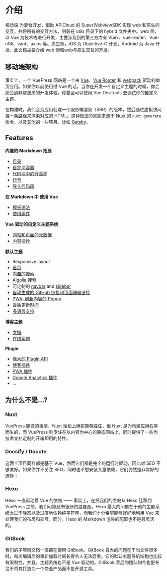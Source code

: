 # 介绍

移动端 为混合开发，借助 APICloud 的 SuperWebviewSDK 实现 web 和原生的交互，并将所有的交互方法，封装在 utils 目录下的 hybrid 文件夹中。web 侧，以 Vue 为技术栈进行开发，主要涉及到的第三方库有 Vuex、vue-router、Vue-n18i、vant、axios 等。原生侧，iOS 为 Objective-C 开发，Android 为 Java 开发。此文档主要介绍 web 侧和web与原生交互的开发。

## 移动端架构

事实上，一个 VuePress 网站是一个由 [Vue](http://vuejs.org/)、[Vue Router](https://github.com/vuejs/vue-router) 和 [webpack](http://webpack.js.org/) 驱动的单页应用。如果你以前使用过 Vue 的话，当你在开发一个自定义主题的时候，你会感受到非常熟悉的开发体验，你甚至可以使用 Vue DevTools 去调试你的自定义主题。

在构建时，我们会为应用创建一个服务端渲染（SSR）的版本，然后通过虚拟访问每一条路径来渲染对应的 HTML。这种做法的灵感来源于 [Nuxt](https://nuxtjs.org/) 的 `nuxt generate` 命令，以及其他的一些项目，比如 [Gatsby](https://www.gatsbyjs.org/)。

## Features

**内置的 Markdown 拓展**

- [目录](../guide/markdown.md#目录)
- [自定义容器](../guide/markdown.md#自定义容器)
- [代码块中的行高亮](../guide/markdown.md#代码块中的行高亮)
- [行号](../guide/markdown.md#行号)
- [导入代码段](../guide/markdown.md#导入代码段)

**在 Markdown 中 使用 Vue**

- [模板语法](../guide/using-vue.md#模板语法)
- [使用组件](../guide/using-vue.md#使用组件)

**Vue 驱动的自定义主题系统**

- [网站和页面的元数据](../theme/writing-a-theme.md#网站和页面的元数据)
- [内容摘抄](../theme/writing-a-theme.md#内容摘抄)

**默认主题**

- Responsive layout
- [首页](../theme/default-theme-config.md#首页)
- [内置的搜索](../theme/default-theme-config.md#内置搜索)
- [Algolia 搜索](../theme/default-theme-config.md#algolia-搜索)
- 可定制的 [navbar](../theme/default-theme-config.md#navbar) and [sidebar](../theme/default-theme-config.md#sidebar)
- [自动生成的 GitHub 链接和页面编辑链接](../theme/default-theme-config.md#Git-仓库和编辑链接)
- [PWA: 刷新内容的 Popup](../theme/default-theme-config.md#popup-ui-to-refresh-contents)
- [最后更新时间](../theme/default-theme-config.md#最后更新时间)
- [多语言支持](../guide/i18n.md)

**博客主题**

- [文档](https://vuepress-theme-blog.ulivz.com/)
- [在线案例](https://ulivz.com/)

**Plugin**

- [强大的 Plugin API](../plugin/README.md)
- [博客插件](https://vuepress-plugin-blog.ulivz.com/)
- [PWA 插件](../plugin/official/plugin-pwa.md)
- [Google Analytics 插件](../plugin/official/plugin-google-analytics.md)
- ...

## 为什么不是...?

### Nuxt

VuePress 能做的事情，Nuxt 理论上确实能够胜任，但 Nuxt 是为构建应用程序而生的，而 VuePress 则专注在以内容为中心的静态网站上，同时提供了一些为技术文档定制的开箱即用的特性。

### Docsify / Docute

这两个项目同样都是基于 Vue，然而它们都是完全的运行时驱动，因此对 SEO 不够友好。如果你并不关注 SEO，同时也不想安装大量依赖，它们仍然是非常好的选择！

### Hexo

Hexo 一直驱动着 Vue 的文档 —— 事实上，在把我们的主站从 Hexo 迁移到 VuePress 之前，我们可能还有很长的路要走。Hexo 最大的问题在于他的主题系统太过于静态以及过度地依赖纯字符串，而我们十分希望能够好好地利用 Vue 来处理我们的布局和交互，同时，Hexo 的 Markdown 渲染的配置也不是最灵活的。

### GitBook

我们的子项目文档一直都在使用 GitBook。GitBook 最大的问题在于当文件很多时，每次编辑后的重新加载时间长得令人无法忍受。它的默认主题导航结构也比较有限制性，并且，主题系统也不是 Vue 驱动的。GitBook 背后的团队如今也更专注于将其打造为一个商业产品而不是开源工具。
